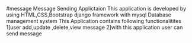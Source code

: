 #message
Message Sending Applictaion
This application is developed by using HTML,CSS,Bootstrap django framework with mysql Database management system
This Application contains following functionalitites
1]user add,update ,delete,view message
2]with this application user can send message
